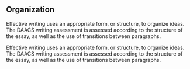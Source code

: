 ## Organization

Effective writing uses an appropriate form, or structure, to organize ideas. The DAACS writing assessment is assessed according to the structure of the essay, as well as the use of transitions between paragraphs.

Effective writing uses an appropriate form, or structure, to organize ideas. The DAACS writing assessment is assessed according to the structure of the essay, as well as the use of transitions between paragraphs.

